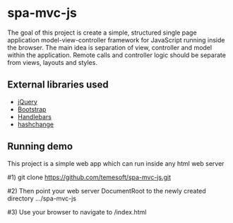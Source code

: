 spa-mvc-js
==========

The goal of this project is create a simple, structured single page application model-view-controller framework for
JavaScript running inside the browser. The main idea is separation of view, controller and model within the application.
Remote calls and controller logic should be separate from views, layouts and styles.

External libraries used
-----------------------

* [jQuery](http://jquery.com/)
* [Bootstrap](http://getbootstrap.com/)
* [Handlebars](http://handlebarsjs.com/)
* [hashchange](http://benalman.com/projects/jquery-hashchange-plugin/)





Running demo
------------
This project is a simple web app which can run inside any html web server

  #1)     git clone https://github.com/temesoft/spa-mvc-js.git


  #2)     Then point your web server DocumentRoot to the newly created directory .../spa-mvc-js


  #3)     Use your browser to navigate to /index.html




